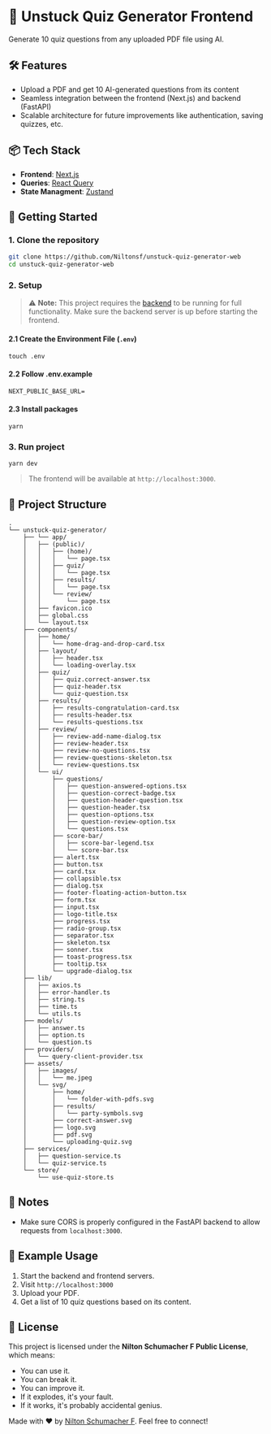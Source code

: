 # 🧠 Unstuck Quiz Generator Frontend

Generate 10 quiz questions from any uploaded PDF file using AI.  

## 🛠️ Features
- Upload a PDF and get 10 AI-generated questions from its content
- Seamless integration between the frontend (Next.js) and backend (FastAPI)
- Scalable architecture for future improvements like authentication, saving quizzes, etc.

## 📦 Tech Stack
- **Frontend**: [Next.js](https://nextjs.org/)
- **Queries**: [React Query](https://tanstack.com/query/latest/docs/framework/react/overview)
- **State Managment**: [Zustand](https://zustand-demo.pmnd.rs/)

## 🚀 Getting Started

### 1. Clone the repository

```bash
git clone https://github.com/Niltonsf/unstuck-quiz-generator-web
cd unstuck-quiz-generator-web
```

### 2. Setup

> ⚠️ **Note:** This project requires the [backend](https://github.com/Niltonsf/unstuck-quiz-generator-backend) to be running for full functionality. Make sure the backend server is up before starting the frontend.

#### 2.1 Create the Environment File (`.env`)
```
touch .env
```

#### 2.2 Follow .env.example
```
NEXT_PUBLIC_BASE_URL=
```

#### 2.3 Install packages
```
yarn
```

### 3. Run project
```
yarn dev
```

> The frontend will be available at `http://localhost:3000`.

## 📂 Project Structure
```
.
└── unstuck-quiz-generator/
    ├── └── app/
    │   ├── (public)/
    │   │   ├── (home)/
    │   │   │   └── page.tsx
    │   │   ├── quiz/
    │   │   │   └── page.tsx                  
    │   │   ├── results/
    │   │   │   └── page.tsx
    │   │   └── review/
    │   │       └── page.tsx
    │   ├── favicon.ico
    │   ├── global.css
    │   └── layout.tsx
    ├── components/
    │   ├── home/
    │   │   └── home-drag-and-drop-card.tsx
    │   ├── layout/
    │   │   ├── header.tsx
    │   │   └── loading-overlay.tsx
    │   ├── quiz/
    │   │   ├── quiz.correct-answer.tsx
    │   │   ├── quiz-header.tsx
    │   │   └── quiz-question.tsx
    │   ├── results/
    │   │   ├── results-congratulation-card.tsx
    │   │   ├── results-header.tsx
    │   │   └── results-questions.tsx
    │   ├── review/
    │   │   ├── review-add-name-dialog.tsx
    │   │   ├── review-header.tsx
    │   │   ├── review-no-questions.tsx
    │   │   ├── review-questions-skeleton.tsx
    │   │   └── review-questions.tsx
    │   └── ui/
    │       ├── questions/
    │       │   ├── question-answered-options.tsx
    │       │   ├── question-correct-badge.tsx
    │       │   ├── question-header-question.tsx
    │       │   ├── question-header.tsx
    │       │   ├── question-options.tsx
    │       │   ├── question-review-option.tsx
    │       │   └── questions.tsx
    │       ├── score-bar/
    │       │   ├── score-bar-legend.tsx
    │       │   └── score-bar.tsx
    │       ├── alert.tsx
    │       ├── button.tsx
    │       ├── card.tsx
    │       ├── collapsible.tsx
    │       ├── dialog.tsx
    │       ├── footer-floating-action-button.tsx
    │       ├── form.tsx
    │       ├── input.tsx
    │       ├── logo-title.tsx
    │       ├── progress.tsx
    │       ├── radio-group.tsx
    │       ├── separator.tsx
    │       ├── skeleton.tsx
    │       ├── sonner.tsx
    │       ├── toast-progress.tsx
    │       ├── tooltip.tsx
    │       └── upgrade-dialog.tsx
    ├── lib/
    │   ├── axios.ts
    │   ├── error-handler.ts
    │   ├── string.ts
    │   ├── time.ts
    │   └── utils.ts
    ├── models/
    │   ├── answer.ts
    │   ├── option.ts
    │   └── question.ts
    ├── providers/
    │   └── query-client-provider.tsx
    ├── assets/
    │   ├── images/
    │   │   └── me.jpeg
    │   └── svg/
    │       ├── home/
    │       │   └── folder-with-pdfs.svg
    │       ├── results/
    │       │   └── party-symbols.svg
    │       ├── correct-answer.svg
    │       ├── logo.svg
    │       ├── pdf.svg
    │       └── uploading-quiz.svg
    ├── services/
    │   ├── question-service.ts
    │   └── quiz-service.ts
    └── store/
        └── use-quiz-store.ts
```

## 📌 Notes

- Make sure CORS is properly configured in the FastAPI backend to allow requests from `localhost:3000`.

## 🧪 Example Usage

1. Start the backend and frontend servers.
2. Visit `http://localhost:3000`
3. Upload your PDF.
4. Get a list of 10 quiz questions based on its content.

## 📃 License

This project is licensed under the **Nilton Schumacher F Public License**, which means:

- You can use it.
- You can break it.
- You can improve it.
- If it explodes, it's your fault.
- If it works, it's probably accidental genius.

Made with ❤️ by [Nilton Schumacher F](https://www.linkedin.com/in/nilton-schumacher-filho/). Feel free to connect!
